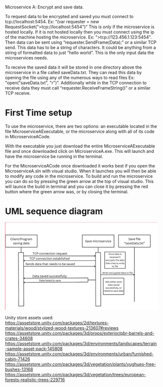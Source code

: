 Microservice A: Encrypt and save data.

To request data to be encrypted and saved you must connect to tcp://localhost:5454. Ex: “(var requester = new RequestSocket(">tcp://localhost:5454")” This is only if the microservice is hosted locally. If it is not hosted locally then you must connect using the ip of the machine hosting the microservice. Ex: ">tcp://123.456.1.123:5454". Then data can be sent using “requester.SendFrame(Data);” or a similar TCP send. This data has to be a string of characters. It could be anything from a string of formatted data to just “hello world”. This is the only input data the microservices needs. 

To receive the saved data it will be stored in one directory above the microservice in a file called saveData.txt. They can read this data by opening the file using any of the numerous ways to read files Ex: "open("saveData.txt", "r")". Additionally while in the TCP connection to receive data they must call “requester.ReceiveFrameString()” or a similar TCP receive. 

# First Time setup

To use the microservice, there are two options: an executable located in the file MicroserviceAExecutable, or the microservice along with all of its code in MicroserviceACode.

With the executable you just download the entire MicroserviceAExecutable file and once downloaded click on MicroserviceA.exe. This will launch and have the microservice be running in the terminal. 

For the MicroserviceACode once downloaded it works best if you open the MicroserviceA.sln with visual studio. When it launches you will then be able to modify any code in the microservice. To build and run the microservice you can do so by pressing the green arrow at the top of visual studio. This will launce the build in terminal and you can close it by pressing the red button where the green arrow was, or by closing the terminal. 


# UML sequence diagram
![UML Diagram](UMLimage/UML.png)

Unity store assets used:
https://assetstore.unity.com/packages/2d/textures-materials/wood/stylized-wood-textures-213607#reviews
https://assetstore.unity.com/packages/3d/props/exterior/pbr-barrels-and-crates-34608
https://assetstore.unity.com/packages/3d/environments/landscapes/terrain-sample-asset-pack-145808
https://assetstore.unity.com/packages/3d/environments/urban/furnished-cabin-71426
https://assetstore.unity.com/packages/3d/vegetation/plants/yughues-free-bushes-13168
https://assetstore.unity.com/packages/3d/vegetation/trees/european-forests-realistic-trees-229716
